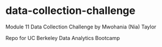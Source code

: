 # data-collection-challenge
Module 11 Data Collection Challenge by Mwohania (Nia) Taylor

Repo for UC Berkeley Data Analytics Bootcamp
